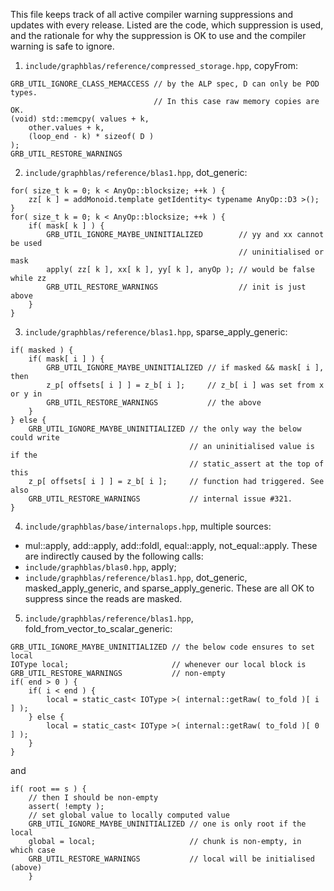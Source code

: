 
This file keeps track of all active compiler warning suppressions and updates
with every release. Listed are the code, which suppression is used, and the
rationale for why the suppression is OK to use and the compiler warning is safe
to ignore.

1. `include/graphblas/reference/compressed_storage.hpp`, copyFrom:
```
GRB_UTIL_IGNORE_CLASS_MEMACCESS // by the ALP spec, D can only be POD types.
                                // In this case raw memory copies are OK.
(void) std::memcpy( values + k,
	other.values + k,
	(loop_end - k) * sizeof( D )
);
GRB_UTIL_RESTORE_WARNINGS
```

2. `include/graphblas/reference/blas1.hpp`, dot_generic:
```
for( size_t k = 0; k < AnyOp::blocksize; ++k ) {
	zz[ k ] = addMonoid.template getIdentity< typename AnyOp::D3 >();
}
for( size_t k = 0; k < AnyOp::blocksize; ++k ) {
	if( mask[ k ] ) {
		GRB_UTIL_IGNORE_MAYBE_UNINITIALIZED        // yy and xx cannot be used
		                                           // uninitialised or mask
		apply( zz[ k ], xx[ k ], yy[ k ], anyOp ); // would be false while zz
		GRB_UTIL_RESTORE_WARNINGS                  // init is just above
	}
}
```

3. `include/graphblas/reference/blas1.hpp`, sparse_apply_generic:
```
if( masked ) {
	if( mask[ i ] ) {
		GRB_UTIL_IGNORE_MAYBE_UNINITIALIZED // if masked && mask[ i ], then
		z_p[ offsets[ i ] ] = z_b[ i ];     // z_b[ i ] was set from x or y in
		GRB_UTIL_RESTORE_WARNINGS           // the above
	}
} else {
	GRB_UTIL_IGNORE_MAYBE_UNINITIALIZED // the only way the below could write
	                                    // an uninitialised value is if the
	                                    // static_assert at the top of this
	z_p[ offsets[ i ] ] = z_b[ i ];     // function had triggered. See also
	GRB_UTIL_RESTORE_WARNINGS           // internal issue #321.
}
```

4. `include/graphblas/base/internalops.hpp`, multiple sources:
- mul::apply, add::apply, add::foldl, equal::apply, not_equal::apply.
These are indirectly caused by the following calls:
- `include/graphblas/blas0.hpp`, apply;
- `include/graphblas/reference/blas1.hpp`, dot_generic, masked_apply_generic,
  and sparse_apply_generic.
These are all OK to suppress since the reads are masked.

5. `include/graphblas/reference/blas1.hpp`, fold_from_vector_to_scalar_generic:
```
GRB_UTIL_IGNORE_MAYBE_UNINITIALIZED // the below code ensures to set local
IOType local;                       // whenever our local block is
GRB_UTIL_RESTORE_WARNINGS           // non-empty
if( end > 0 ) {
	if( i < end ) {
		local = static_cast< IOType >( internal::getRaw( to_fold )[ i ] );
	} else {
		local = static_cast< IOType >( internal::getRaw( to_fold )[ 0 ] );
	}
}
```
and
```
if( root == s ) {
	// then I should be non-empty
	assert( !empty );
	// set global value to locally computed value
	GRB_UTIL_IGNORE_MAYBE_UNINITIALIZED // one is only root if the local
	global = local;                     // chunk is non-empty, in which case
	GRB_UTIL_RESTORE_WARNINGS           // local will be initialised (above)
	}
```

